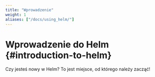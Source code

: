 ```yaml
---
title: "Wprowadzenie"
weight: 1
aliases: ["/docs/using_helm/"]
---
```


# Wprowadzenie do Helm {#introduction-to-helm}

Czy jesteś nowy w Helm? To jest miejsce, od którego należy zacząć!
